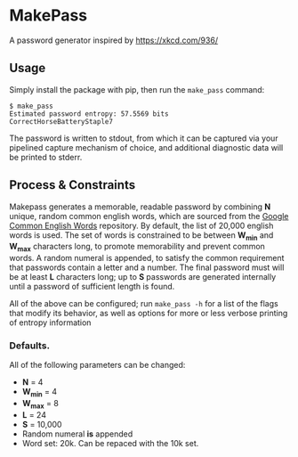# MakePass
A password generator inspired by https://xkcd.com/936/

## Usage

Simply install the package with pip, then run the `make_pass` command:

```
$ make_pass
Estimated password entropy: 57.5569 bits
CorrectHorseBatteryStaple7
```

The password is written to stdout, from which it can be captured via your pipelined capture mechanism of choice, and additional diagnostic data will be printed to stderr.

## Process & Constraints

Makepass generates a memorable, readable password by combining **N** unique, random common english words, which are sourced from the [Google Common English Words](https://github.com/first20hours/google-10000-english) repository. By default, the list of 20,000 english words is used. The set of words is constrained to be between **W<sub>min</sub>** and **W<sub>max</sub>** characters long, to promote memorability and prevent common words. A random numeral is appended, to satisfy the common requirement that passwords contain a letter and a number. The final password must will be at least **L** characters long; up to **S** passwords are generated internally until a password of sufficient length is found.

All of the above can be configured; run `make_pass -h` for a list of the flags that modify its behavior, as well as options for more or less verbose printing
of entropy information

### Defaults.

All of the following parameters can be changed:

- **N** = 4
- **W<sub>min</sub>** = 4
- **W<sub>max</sub>** = 8
- **L** = 24
- **S** = 10,000
- Random numeral **is** appended
- Word set: 20k. Can be repaced with the 10k set.
